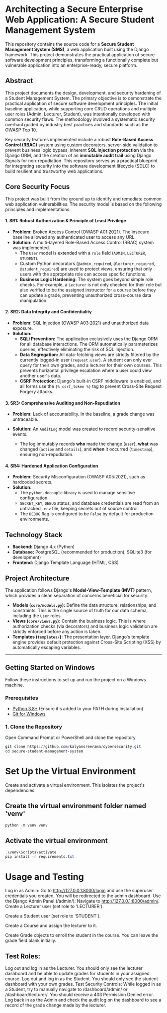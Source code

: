 # Architecting a Secure Enterprise Web Application: A Secure Student Management System

This repository contains the source code for a **Secure Student Management System (SMS)**, a web application built using the Django framework. This project demonstrates the practical application of secure software development principles, transforming a functionally complete but vulnerable application into an enterprise-ready, secure platform.

## Abstract

This project documents the design, development, and security hardening of a Student Management System. The primary objective is to demonstrate the practical application of secure software development principles. The initial baseline application, while supporting core CRUD operations and multiple user roles (Admin, Lecturer, Student), was intentionally developed with common security flaws. The methodology involved a systematic security overhaul guided by industry best practices and standards such as the OWASP Top 10.

Key security features implemented include a robust **Role-Based Access Control (RBAC)** system using custom decorators, server-side validation to prevent business logic bypass, inherent **SQL injection protection** via the Django ORM, and the creation of an **immutable audit trail** using Django Signals for non-repudiation. This repository serves as a practical blueprint for integrating security into the software development lifecycle (SDLC) to build resilient and trustworthy web applications.

## Core Security Focus

This project was built from the ground up to identify and remediate common web application vulnerabilities. The security model is based on the following principles and implementations:

#### 1. SR1: Robust Authorization & Principle of Least Privilege
- **Problem:** Broken Access Control (OWASP A01:2021). The insecure baseline allowed any authenticated user to access any URL.
- **Solution:** A multi-layered Role-Based Access Control (RBAC) system was implemented.
    - The `User` model is extended with a `role` field (`ADMIN`, `LECTURER`, `STUDENT`).
    - Custom Python decorators (`@admin_required`, `@lecturer_required`, `@student_required`) are used to protect views, ensuring that only users with the appropriate role can access specific functions.
    - **Business Logic Hardening:** The system goes beyond simple role checks. For example, a `Lecturer` is not only checked for their role but also verified to be the assigned instructor for a course before they can update a grade, preventing unauthorized cross-course data manipulation.

#### 2. SR2: Data Integrity and Confidentiality
- **Problem:** SQL Injection (OWASP A03:2021) and unauthorized data exposure.
- **Solution:**
    - **SQLi Prevention:** The application exclusively uses the Django ORM for all database interactions. The ORM automatically parameterizes queries, effectively eliminating the risk of SQL Injection.
    - **Data Segregation:** All data-fetching views are strictly filtered by the currently logged-in user (`request.user`). A student can only ever query for their own grades, and a lecturer for their own courses. This prevents horizontal privilege escalation where a user could view another user's data.
    - **CSRF Protection:** Django's built-in CSRF middleware is enabled, and all forms use the `{% csrf_token %}` tag to prevent Cross-Site Request Forgery attacks.

#### 3. SR3: Comprehensive Auditing and Non-Repudiation
- **Problem:** Lack of accountability. In the baseline, a grade change was untraceable.
- **Solution:** An `AuditLog` model was created to record security-sensitive events.
    
    - The log immutably records **who** made the change (`user`), **what** was changed (`action` and `details`), and **when** it occurred (`timestamp`), ensuring non-repudiation.

#### 4. SR4: Hardened Application Configuration
- **Problem:** Security Misconfiguration (OWASP A05:2021), such as hardcoded secrets.
- **Solution:**
    - The `python-decouple` library is used to manage sensitive configuration.
    - `SECRET_KEY`, `DEBUG` status, and database credentials are read from an untracked `.env` file, keeping secrets out of source control.
    - The `DEBUG` flag is configured to be `False` by default for production environments.

## Technology Stack

- **Backend:** Django 4.x (Python)
- **Database:** PostgreSQL (recommended for production), SQLite3 (for development)
- **Frontend:** Django Template Language (HTML, CSS)


## Project Architecture

The application follows Django's **Model-View-Template (MVT)** pattern, which provides a clean separation of concerns beneficial for security:
- **Models (`core/models.py`):** Define the data structure, relationships, and constraints. This is the single source of truth for our data schema, including the `User` roles.
- **Views (`core/views.py`):** Contain the business logic. This is where authorization checks (via decorators) and business logic validation are strictly enforced before any action is taken.
- **Templates (`templates/`):** The presentation layer. Django's template engine provides default protection against Cross-Site Scripting (XSS) by automatically escaping variables.

---

## Getting Started on Windows

Follow these instructions to set up and run the project on a Windows machine.

### Prerequisites

- [Python 3.8+](https://www.python.org/downloads/windows/) (Ensure it's added to your PATH during installation)
- [Git for Windows](https://git-scm.com/download/win)

### 1. Clone the Repository
Open Command Prompt or PowerShell and clone the repository.
```powershell
git clone https://github.com/kalyansreerama/cybersecurity.git
cd secure-student-management-system
```
# Set Up the Virtual Environment
Create and activate a virtual environment. This isolates the project's dependencies.

## Create the virtual environment folder named 'venv'
```powershell
python -m venv venv
```
## Activate the virtual environment
```powershell
.\venv\Scripts\activate
pip install -r requirements.txt
```


# Usage and Testing
Log in as Admin: Go to http://127.0.0.1:8000/login and use the superuser credentials you created. You will be redirected to the admin dashboard.
Use the Django Admin Panel (/admin/):
Navigate to http://127.0.0.1:8000/admin/.
Create a Lecturer user (set role to 'LECTURER').

Create a Student user (set role to 'STUDENT').

Create a Course and assign the lecturer to it.

Create Grade objects to enroll the student in the course. You can leave the grade field blank initially.
## Test Roles:
Log out and log in as the Lecturer. You should only see the lecturer dashboard and be able to update grades for students in your assigned course.
Log out and log in as the Student. You should only see the student dashboard with your own grades.
Test Security Controls:
While logged in as a Student, try to manually navigate to /dashboard/admin/ or /dashboard/lecturer/. You should receive a 403 Permission Denied error.
Log back in as the Admin and check the audit log on the dashboard to see a record of the grade change made by the lecturer.
